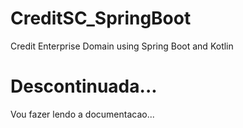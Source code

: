 # CreditSC_SpringBoot
Credit Enterprise Domain using Spring Boot and Kotlin


# Descontinuada...
Vou fazer lendo a documentacao... 
